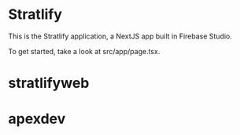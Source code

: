 # Stratlify

This is the Stratlify application, a NextJS app built in Firebase Studio.

To get started, take a look at src/app/page.tsx.
# stratlifyweb
# apexdev
